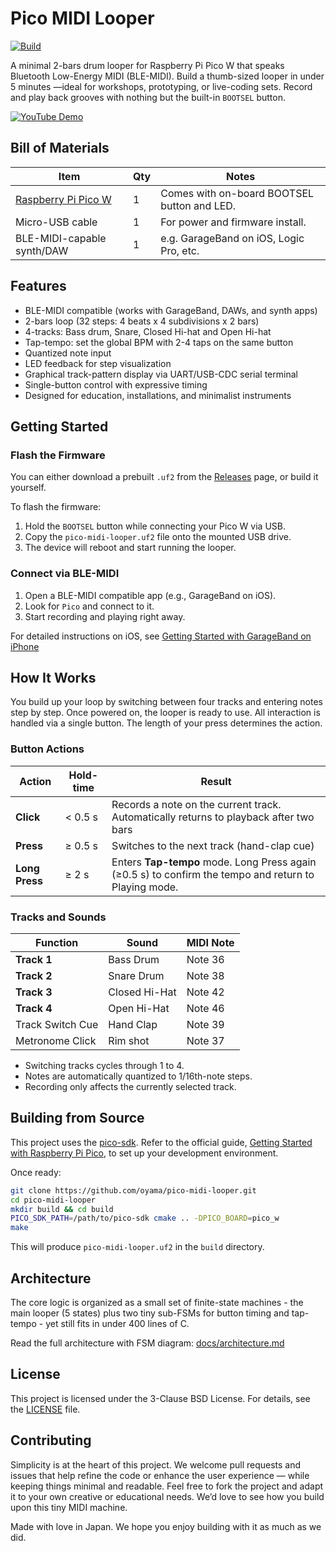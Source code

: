 # Pico MIDI Looper

[![Build](https://github.com/oyama/pico-midi-looper/actions/workflows/build-firmware.yml/badge.svg)](https://github.com/oyama/pico-midi-looper/actions)

A minimal 2-bars drum looper for Raspberry Pi Pico W that speaks Bluetooth Low-Energy MIDI (BLE-MIDI).
Build a thumb-sized looper in under 5 minutes —ideal for workshops, prototyping, or live-coding sets.
Record and play back grooves with nothing but the built-in `BOOTSEL` button.

[![YouTube Demo](https://img.youtube.com/vi/biRl0yx8jz4/0.jpg)](https://www.youtube.com/watch?v=biRl0yx8jz4)

## Bill of Materials

| Item                       | Qty | Notes                                                     |
|----------------------------|-----|-----------------------------------------------------------|
| [Raspberry Pi Pico W](https://www.raspberrypi.com/products/raspberry-pi-pico/) | 1   | Comes with on-board BOOTSEL button and LED. |
| Micro-USB cable            | 1   | For power and firmware install.                           |
| BLE-MIDI-capable synth/DAW | 1   | e.g. GarageBand on iOS, Logic Pro, etc.                   |

## Features

- BLE-MIDI compatible (works with GarageBand, DAWs, and synth apps)
- 2-bars loop (32 steps: 4 beats x 4 subdivisions x 2 bars)
- 4-tracks: Bass drum, Snare, Closed Hi-hat and Open Hi-hat
- Tap-tempo: set the global BPM with 2-4 taps on the same button
- Quantized note input
- LED feedback for step visualization
- Graphical track-pattern display via UART/USB-CDC serial terminal
- Single-button control with expressive timing
- Designed for education, installations, and minimalist instruments

## Getting Started

### Flash the Firmware

You can either download a prebuilt `.uf2` from the [Releases](https://github.com/oyama/pico-midi-looper/releases/latest) page, or build it yourself.

To flash the firmware:

1. Hold the `BOOTSEL` button while connecting your Pico W via USB.
2. Copy the `pico-midi-looper.uf2` file onto the mounted USB drive.
3. The device will reboot and start running the looper.

### Connect via BLE-MIDI

1. Open a BLE-MIDI compatible app (e.g., GarageBand on iOS).
2. Look for `Pico` and connect to it.
3. Start recording and playing right away.

For detailed instructions on iOS, see
[Getting Started with GarageBand on iPhone](docs/getting-started-with-garageband.md)

## How It Works

You build up your loop by switching between four tracks and entering notes step by step.
Once powered on, the looper is ready to use.
All interaction is handled via a single button. The length of your press determines the action.

### Button Actions

| Action                 | Hold-time |  Result                                                                               |
|------------------------|-----------|---------------------------------------------------------------------------------------|
| **Click**        | < 0.5 s   | Records a note on the current track. Automatically returns to playback after two bars |
| **Press**         | ≥ 0.5 s  | Switches to the next track (hand-clap cue)                                            |
| **Long Press**    | ≥ 2 s    | Enters **Tap-tempo** mode. Long Press again (≥0.5 s) to confirm the tempo and return to Playing mode.|

### Tracks and Sounds

| Function          | Sound         | MIDI Note |
|-------------------|---------------|-----------|
| **Track 1**       | Bass Drum     | Note 36   |
| **Track 2**       | Snare Drum    | Note 38   |
| **Track 3**       | Closed Hi-Hat | Note 42   |
| **Track 4**       | Open Hi-Hat   | Note 46   |
| Track Switch Cue  | Hand Clap     | Note 39   |
| Metronome Click   | Rim shot      | Note 37   |

- Switching tracks cycles through 1 to 4.
- Notes are automatically quantized to 1/16th-note steps.
- Recording only affects the currently selected track.

## Building from Source

This project uses the [pico-sdk](https://github.com/raspberrypi/pico-sdk).
Refer to the official guide, [Getting Started with Raspberry Pi Pico](https://datasheets.raspberrypi.com/pico/getting-started-with-pico.pdf), to set up your development environment.

Once ready:

```bash
git clone https://github.com/oyama/pico-midi-looper.git
cd pico-midi-looper
mkdir build && cd build
PICO_SDK_PATH=/path/to/pico-sdk cmake .. -DPICO_BOARD=pico_w
make
```
This will produce `pico-midi-looper.uf2` in the `build` directory.

## Architecture

The core logic is organized as a small set of finite-state machines - the main looper (5 states) plus two tiny sub-FSMs for button timing and tap-tempo - yet still fits in under 400 lines of C.

Read the full architecture with FSM diagram:
[docs/architecture.md](docs/architecture.md)

## License

This project is licensed under the 3-Clause BSD License. For details, see the [LICENSE](LICENSE.md) file.

## Contributing

Simplicity is at the heart of this project.
We welcome pull requests and issues that help refine the code or enhance the user experience — while keeping things minimal and readable.
Feel free to fork the project and adapt it to your own creative or educational needs.
We’d love to see how you build upon this tiny MIDI machine.

Made with love in Japan.
We hope you enjoy building with it as much as we did.
